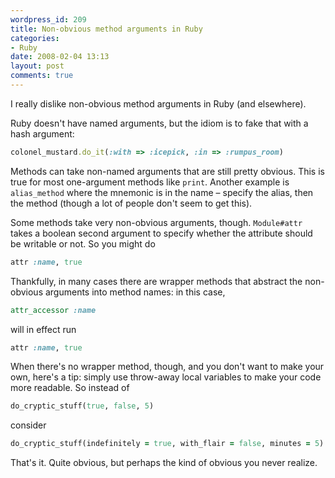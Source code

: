 ```yaml
---
wordpress_id: 209
title: Non-obvious method arguments in Ruby
categories:
- Ruby
date: 2008-02-04 13:13
layout: post
comments: true
---
```

I really dislike non-obvious method arguments in Ruby (and elsewhere).

Ruby doesn't have named arguments, but the idiom is to fake that with a hash argument:

``` ruby
colonel_mustard.do_it(:with => :icepick, :in => :rumpus_room)
```

Methods can take non-named arguments that are still pretty obvious. This is true for most one-argument methods like <code>print</code>. Another example is <code>alias_method</code> where the mnemonic is in the name – specify the alias, then the method (though a lot of people don't seem to get this).

Some methods take very non-obvious arguments, though. <code>Module#attr</code> takes a boolean second argument to specify whether the attribute should be writable or not. So you might do

``` ruby
attr :name, true
```

Thankfully, in many cases there are wrapper methods that abstract the non-obvious arguments into method names: in this case,

``` ruby
attr_accessor :name
```
will in effect run

``` ruby
attr :name, true
```

When there's no wrapper method, though, and you don't want to make your own, here's a tip: simply use throw-away local variables to make your code more readable. So instead of

``` ruby
do_cryptic_stuff(true, false, 5)
```
consider

``` ruby
do_cryptic_stuff(indefinitely = true, with_flair = false, minutes = 5)
```

That's it. Quite obvious, but perhaps the kind of obvious you never realize.
